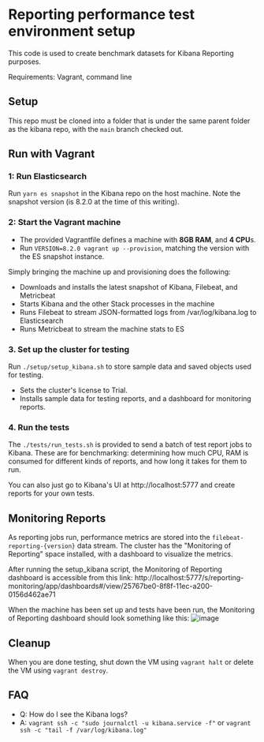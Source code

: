 # Reporting performance test environment setup

This code is used to create benchmark datasets for Kibana Reporting purposes.

Requirements: Vagrant, command line

## Setup
This repo must be cloned into a folder that is under the same parent folder as the kibana repo, with the `main` branch
checked out.

## Run with Vagrant

### 1: Run Elasticsearch
Run `yarn es snapshot` in the Kibana repo on the host machine. Note the snapshot version (is 8.2.0 at the time of this writing).

### 2: Start the Vagrant machine
- The provided Vagrantfile defines a machine with **8GB RAM**, and **4 CPU**s.
- Run `VERSION=8.2.0 vagrant up --provision`, matching the version with the ES snapshot instance.

Simply bringing the machine up and provisioning does the following:

 - Downloads and installs the latest snapshot of Kibana, Filebeat, and Metricbeat
 - Starts Kibana and the other Stack processes in the machine
 - Runs Filebeat to stream JSON-formatted logs from /var/log/kibana.log to Elasticsearch
 - Runs Metricbeat to stream the machine stats to ES

### 3. Set up the cluster for testing
Run `./setup/setup_kibana.sh` to store sample data and saved objects used for testing.

 - Sets the cluster's license to Trial.
 - Installs sample data for testing reports, and a dashboard for monitoring reports.

### 4. Run the tests
The `./tests/run_tests.sh` is provided to send a batch of test report jobs to Kibana. These are for
benchmarking: determining how much CPU, RAM is consumed for different kinds of reports, and how long it takes
for them to run.

You can also just go to Kibana's UI at http://localhost:5777 and create reports for your own tests.

## Monitoring Reports
As reporting jobs run, performance metrics are stored into the `filebeat-reporting-{version}` data stream. The
cluster has the "Monitoring of Reporting" space installed, with a dashboard to visualize the metrics.

After running the setup_kibana script, the Monitoring of Reporting dashboard is accessible from this link: 
http://localhost:5777/s/reporting-monitoring/app/dashboards#/view/25767be0-8f8f-11ec-a200-0156d462ae71

When the machine has been set up and tests have been run, the Monitoring of Reporting dashboard should look something like this:
![image](https://user-images.githubusercontent.com/908371/155586625-dbc5f91a-bc26-40ce-b812-f988b93f20e4.png)

## Cleanup
When you are done testing, shut down the VM using `vagrant halt` or delete the VM using `vagrant destroy`.
## FAQ

- Q: How do I see the Kibana logs?
- A: `vagrant ssh -c "sudo journalctl -u kibana.service -f"` or `vagrant ssh -c "tail -f /var/log/kibana.log"`
